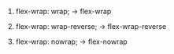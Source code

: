 1. flex-wrap: wrap;
   -> flex-wrap

2. flex-wrap: wrap-reverse;
   -> flex-wrap-reverse

3. flex-wrap: nowrap;
   -> flex-nowrap
